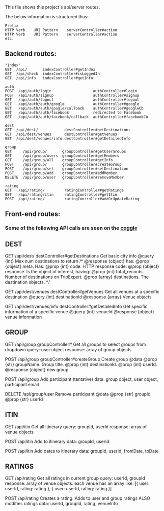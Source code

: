 This file shows this project's api/server routes.

The below information is structured thus:

```
Prefix
HTTP Verb    URI Pattern    serverController#action
HTTP Verb    URI Pattern    serverController#action
etc.
```

## Backend routes:

```
"Index"
GET  /api/       indexController#getIndex
GET  /api/check  indexController#isLoggedIn
GET  /api/info   indexController#getInfo

auth
POST  /api/auth/login                   authController#login
POST  /api/auth/signup                  authController#signup
GET   /api/auth/logout                  authController#logout
GET   /api/auth/auth/google             authController#google
GET   /api/auth/auth/google/callback    authController#googleCb
GET   /api/auth/auth/facebook           redirected to Facebook
GET   /api/auth/auth/facebook/callback  authController#facebookCb

dest
GET  /api/dest/            destController#getDestinations
GET  /api/dest/venues      destController#getVenues
GET  /api/dest/venues/info destController#getDetailedInfo

group
GET     /api/group/       groupController#getUserGroups
GET     /api/group/users  groupController#getMembers
GET     /api/group/all    groupController#getInfo
POST    /api/group/       groupController#createGroup
POST    /api/group/set    groupController#setDestination
POST    /api/group/add    groupController#addMember
DELETE  /api/group/user   groupController#removeMember

rating
GET   /api/rating/         ratingController#getRatings
GET   /api/rating/itin     ratingController#getItin
POST  /api/rating/         ratingController#addOrUpdateRating
```

## Front-end routes:

### Some of the following API calls are seen on the [coggle](https://coggle.it/diagram/VnER1WcWk3oeczUt)

## DEST
GET  /api/dest/        destController#getDestinations
  Get basic city info
  @query {int} Max num destinations to return
  /* @response {object} has:
      @prop {object} meta. Has:
        @prop {int} code.  HTTP response code.
      @prop {object} response. Is the object of interest, having:
        @prop {int} total_records. Number of destinations on TripExpert.
        @prop {array} destinations. The destination objects.
  */

GET  /api/dest/venues  destController#getVenues
  Get all venues at a specific destination
  @query {int} destinationId
  @response {array} Venue objects

GET  /api/dest/venues/info  destController#getDetailedInfo
  Get specific information of a specific venue
  @query {int} venueId
  @response {object} venue information


## GROUP
GET  /api/group  groupController#
  Get all groups to select groups from dropdown
  query: user object
  response: array of group objects

POST  /api/group  groupController#createGroup
  Create group
  @data
    @prop {str} groupName.  Group title.
    @prop {int} destinationId.
    @prop {int} userId.
  @response {object} new group

POST  /api/group
  Add participant (tentative)
  data: group object, user object, participant email

DELETE /api/group/user
  Remove participant
  @data
    @prop {str} groupId
    @prop {str} userId


## ITIN
GET  /api/itin
  Get all itinerary
  query: groupId, userId
  response: array of venue objects

POST  /api/itin
  Add to itinerary
  data: groupId, userId

POST  /api/itin
  Add dates to itinerary
  data: groupId, userId, fromDate, toDate


## RATINGS
GET  /api/rating
  Get all ratings in current group
  query: userId, groupId
  response: array of venue objects.
    each venue has an array like:
      [{ user: userId, rating: rating }, { user: userId, rating: rating }]

POST  /api/rating
  Creates a rating. Adds to user and group ratings
  ALSO modifies ratings
  data: userId, groupId, rating, venueInfo
